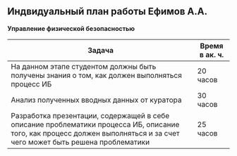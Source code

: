 ## Индвидуальный план работы Ефимов А.А.

__Управление физической безопасностью__

| Задача                                                                                        | Время в ак. ч. |
|-----------------------------------------------------------------------------------------------|----------------|
| На данном этапе студентом должны быть получены знания о том, как должен выполняться процесс ИБ| 20 часов       |
| Анализ полученных вводных данных от куратора                                                  | 30 часов       |
| Разработка презентации, содержащей в себе описание проблематики процесса ИБ, описание того, как процесс должен выполняться и  за счет чего может быть решена проблематики        | 25 часов       |
